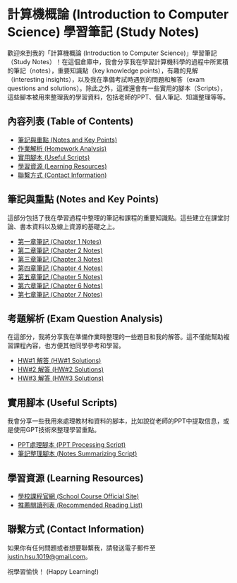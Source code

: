 # 計算機概論 (Introduction to Computer Science) 學習筆記 (Study Notes)

歡迎來到我的「計算機概論 (Introduction to Computer Science)」學習筆記（Study Notes）！在這個倉庫中，我會分享我在學習計算機科學的過程中所累積的筆記（notes），重要知識點（key knowledge points），有趣的見解（interesting insights），以及我在準備考試時遇到的問題和解答（exam questions and solutions）。除此之外，這裡還會有一些實用的腳本（Scripts），這些腳本被用來整理我的學習資料，包括老師的PPT、個人筆記、知識整理等等。

## 內容列表 (Table of Contents)

- [筆記與重點 (Notes and Key Points)](#筆記與重點-notes-and-key-points)
- [作業解析 (Homework Analysis)](#作業解析-homework-analysis)
- [實用腳本 (Useful Scripts)](#實用腳本-useful-scripts)
- [學習資源 (Learning Resources)](#學習資源-learning-resources)
- [聯繫方式 (Contact Information)](#聯繫方式-contact-information)

## 筆記與重點 (Notes and Key Points)

這部分包括了我在學習過程中整理的筆記和課程的重要知識點。這些建立在課堂討論、書本資料以及線上資源的基礎之上。

- [第一章筆記 (Chapter 1 Notes)](/Notes/chapter-1.md)
- [第二章筆記 (Chapter 2 Notes)](/Notes/chapter-2.md)
- [第三章筆記 (Chapter 3 Notes)](/Notes/chapter-3.md)
- [第四章筆記 (Chapter 4 Notes)](/Notes/chapter-4.md)
- [第五章筆記 (Chapter 5 Notes)](/Notes/chapter-5.md)
- [第六章筆記 (Chapter 6 Notes)](/Notes/chapter-6.md)
- [第七章筆記 (Chapter 7 Notes)](/Notes/chapter-7.md)

## 考題解析 (Exam Question Analysis)

在這部分，我將分享我在準備作業時整理的一些題目和我的解答。這不僅能幫助複習課程內容，也方便其他同學參考和學習。

- [HW#1 解答 (HW#1 Solutions)](/Homework/hw1.md)
- [HW#2 解答 (HW#2 Solutions)](/Homework/hw2.md)
- [HW#3 解答 (HW#3 Solutions)](/Homework/hw3.md)

## 實用腳本 (Useful Scripts)

我會分享一些我用來處理教材和資料的腳本，比如說從老師的PPT中提取信息，或是使用GPT技術來整理學習重點。

- [PPT處理腳本 (PPT Processing Script)](/Scripts/BackEnd/PPT_2_Text.py)
- [筆記整理腳本 (Notes Summarizing Script)](/Scripts/BackEnd/Notes_Process.py)

## 學習資源 (Learning Resources)

- [學校課程官網 (School Course Official Site)](https://www.cs.nccu.edu.tw/~ttsai/course/ICS2023.htm)
- [推薦閱讀列表 (Recommended Reading List)](/Resources/reading-list.md)

## 聯繫方式 (Contact Information)

如果你有任何問題或者想要聯繫我，請發送電子郵件至 [justin.hsu.1019@gmail.com](mailto:justin.hsu.1019@gmail.com)。

祝學習愉快！ (Happy Learning!)
